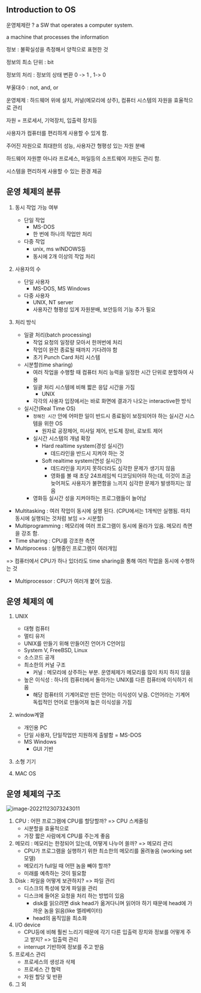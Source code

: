 ## Introduction to OS

운영체제란 ? a SW that operates a computer system.

a machine that processes the information

정보 : 불확실성을 측정해서 양적으로 표현한 것

정보의 최소 단위 : bit

정보의 처리 : 정보의 상태 변환 0 -> 1 , 1-> 0

부울대수 : not, and, or

 

운영체제 : 하드웨어 위에 설치, 커널(메모리에 상주), 컴퓨터 시스템의 자원을 효율적으로 관리

자원 = 프로세서, 기억장치, 입출력 장치등

사용자가 컴퓨터를 편리하게 사용할 수 있게 함.

주어진 자원으로 최대한의 성능, 사용자간 형평성 있는 자원 분배

하드웨어 자원뿐 아니라 프로세스, 파일등의 소프트웨어 자원도 관리 함.



시스템을 편리하게 사용할 수 있는 환경 제공



## 운영 체제의 분류

1. 동시 작업 가능 여부
   - 단일 작업
     - MS-DOS
     - 한 번에 하나의 작업만 처리
   - 다중 작업
     - unix, ms wINDOWS등
     - 동시에 2개 이상의 작업 처리

2. 사용자의 수
   - 단일 사용자
     - MS-DOS, MS Windows
   - 다중 사용자
     - UNIX, NT server
     - 사용자간 형평성 있게 자원분배, 보안등의 기능 추가 필요
3. 처리 방식
   - 일괄 처리(batch processing)
     - 작업 요청의 일정량 모아서 한꺼번에 처리
     - 작업이 완전 종료될 때까지 기다려야 함
     - 초기 Punch Card 처리 시스템 
   - 시분할(time sharing)
     - 여러 작업을 수행할 때 컴퓨터 처리 능력을 일정한 시간 단위로 분할하여 사용
     - 일괄 처리 시스템에 비해 짧은 응답 시간을 가짐
       - UNIX
     - 각각의 사용자 입장에서는 바로 화면에 결과가 나오는 interactive한 방식
   - 실시간(Real Time OS)
     - `정해진 시간` 안에 어떠한 일이 반드시 종료됨이 보장되어야 하는 실시간 시스템을 위한 OS
       - 원자로 공장제어, 미사일 제어, 반도체 장비, 로보트 제어
     - 실시간 시스템의 개념 확장
       - Hard realtime system(경성 실시간)
         - 데드라인을 반드시 지켜야 하는 것
       - Soft realtime system(연성 실시간)
         - 데드라인을 지키지 못하더라도 심각한 문제가 생기지 않음
         - 영화를 볼 때 초당 24프레임씩 디코딩되어야 하는데, 이것이 조금 늦어져도 사용자가 불편함을 느끼지 심각한 문제가 발생하지는 않음
     - 영화등 실시간 성을 지켜야하는 프로그램들이 늘어남



- Multitasking : 여러 작업이 동시에 실행 된다. (CPU에서는 1개씩만 실행됨. 마치 동시에 실행되는 것처럼 보임 => 시분할)
- Multiprogramming : 메모리에 여러 프로그램이 동시에 올라가 있음. 메모리 측면을 강조 함.
- Time sharing : CPU를 강조한 측면
- Multiprocess : 실행중인 프로그램이 여러개임

=> 컴퓨터에서 CPU가 하나 있더라도 time sharing을 통해 여러 작업을 동시에 수행하는 것

- Multiprocessor : CPU가 여러개 붙어 있음.



## 운영 체제의 예

1. UNIX
   - 대형 컴퓨터
   - 멀티 유저
   - UNIX를 만들기 위해 만들어진 언어가 C언어임
   - System V, FreeBSD, Linux
   - 소스코드 공개
   - 최소한의 커널 구조
     - 커널 : 메모리에 상주하는 부분. 운영체제가 메모리를 많이 차지 하지 않음
   - 높은 이식성 : 하나의 컴퓨터에서 돌아가는 UNIX를 다른 컴퓨터에 이식하기 쉬움
     - 해당 컴퓨터의 기계어로만 만든 언어는 이식성이 낮음. C언어라는 기계어 독립적인 언어로 만들어져 높은 이식성을 가짐
2. window계열
   - 개인용 PC
   - 단일 사용자, 단일작업만 지원하게 출발함 = MS-DOS
   - MS Windows
     - GUI 기반

3. 소형 기기
4. MAC OS



## 운영 체제의 구조

![image-20221123073243011](C:\Users\multicampus\AppData\Roaming\Typora\typora-user-images\image-20221123073243011.png)

1. CPU : 어떤 프로그램에 CPU를 할당할까? => CPU 스케줄링
   - 시분할을 효율적으로
   - 가장 짧은 사람에게 CPU를 주는게 좋음
2. 메모리 : 메모리는 한정되어 있는데, 어떻게 나누어 쓸까? => 메모리 관리
   - CPU가 프로그램을 실행하기 위한 최소한의 메모리를 올려놓음 (working set 모델)
   - 메모리가 full일 때 어떤 놈을 빼야 할까?
   - 미래를 예측하는 것이 필요함
3. Disk : 파일을 어떻게 보관하지? => 파일 관리
   - 디스크의 특성에 맞게 파일을 관리
   - 디스크에 들어온 요청을 처리 하는 방법이 있음
     - disk를 읽으려면 disk head가 옮겨다니며 읽어야 하기 때문에 head에 가까운 놈을 읽음(like 엘레베이터)
     - head의 움직임을 최소화
4. I/O device
   - CPU등에 비해 훨씬 느리기 때문에 각기 다른 입출력 장치와 정보를 어떻게 주고 받지? => 입출력 관리
   - interrupt 기반하여 정보를 주고 받음
5. 프로세스 관리
   - 프로세스의 생성과 삭제
   - 프로세스 간 협력
   - 자원 할당 및 반환
6. 그 외